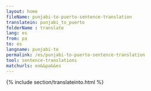 ```yaml
---
layout: home
fileName: punjabi-to-puerto-sentence-translation
translatein: punjabi_to_puerto
folderName : translate
lang: es
from: pa
to: es
langname: punjabi-to
permalink: /es/punjabi-to-puerto-sentence-translation
tool: sentence-translations
matchurls: en&&pa&&es
---
```

{% include section/translateinto.html %}
